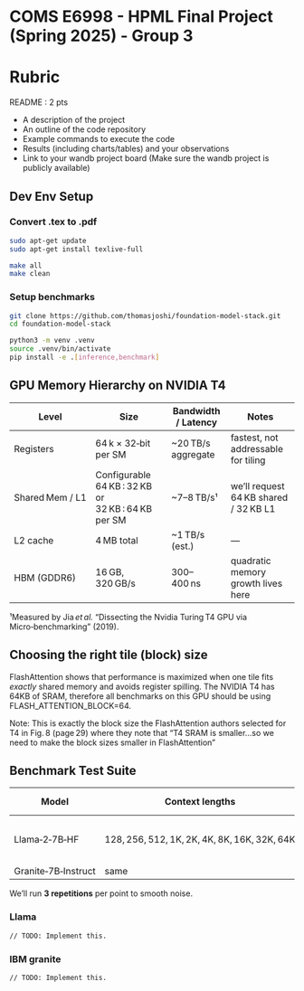 # COMS E6998 - HPML Final Project (Spring 2025) - Group 3

# Rubric
README : 2 pts

- A description of the project
- An outline of the code repository
- Example commands to execute the code         
- Results (including charts/tables) and your observations  
- Link to your wandb project board (Make sure the wandb project is publicly available)

## Dev Env Setup

### Convert .tex to .pdf

```bash
sudo apt-get update
sudo apt-get install texlive-full

make all
make clean
```

### Setup benchmarks

```bash
git clone https://github.com/thomasjoshi/foundation-model-stack.git
cd foundation-model-stack

python3 -m venv .venv
source .venv/bin/activate
pip install -e .[inference,benchmark]


```


## GPU Memory Hierarchy on NVIDIA T4

| Level | Size | Bandwidth / Latency | Notes |
|-------|------|---------------------|-------|
| Registers | 64 k × 32‑bit per SM | ~20 TB/s aggregate | fastest, not addressable for tiling |
| Shared Mem / L1 | Configurable 64 KB : 32 KB or 32 KB : 64 KB per SM | ~7–8 TB/s¹ | we’ll request 64 KB shared / 32 KB L1 |
| L2 cache | 4 MB total | ~1 TB/s (est.) | — |
| HBM (GDDR6) | 16 GB, 320 GB/s | 300–400 ns | quadratic memory growth lives here |

¹Measured by Jia *et al.* “Dissecting the Nvidia Turing T4 GPU via Micro‑benchmarking” (2019).

## Choosing the right tile (block) size

FlashAttention shows that performance is maximized when one tile fits *exactly* shared memory and avoids register spilling. 
The NVIDIA T4 has 64KB of SRAM, therefore all benchmarks on this GPU should be using FLASH_ATTENTION_BLOCK=64.

Note: This is exactly the block size the FlashAttention authors selected for T4 in Fig. 8 (page 29) where they note that “T4 SRAM is smaller...so we need to make the block sizes smaller in FlashAttention”

## Benchmark Test Suite

| Model | Context lengths | Batch sizes | Dtype |
|-------|-----------------|------------|-------|
| Llama‑2‑7B‑HF | 128, 256, 512, 1K, 2K, 4K, 8K, 16K, 32K, 64K | 1 (≤ 8 K) / 2 (≤ 2 K) | fp16 |
| Granite‑7B‑Instruct | same | same | fp16 |

We’ll run **3 repetitions** per point to smooth noise.

### Llama

```bash
// TODO: Implement this.
```

### IBM granite

```bash
// TODO: Implement this.
```
